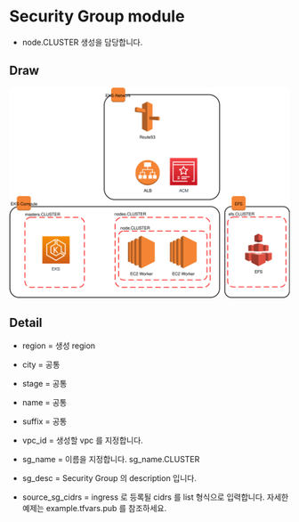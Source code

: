 # Security Group module

* node.CLUSTER 생성을 담당합니다.

## Draw

![](./img-draw-valve-eks-4steps.svg)

## Detail

* region = 생성 region
* city   = 공통
* stage  = 공통
* name   = 공통
* suffix = 공통

* vpc_id = 생성할 vpc 를 지정합니다.

* sg_name = 이름을 지정합니다. sg_name.CLUSTER
* sg_desc = Security Group 의 description 입니다.

* source_sg_cidrs = ingress 로 등록될 cidrs 를 list 형식으로 입력합니다. 자세한 예제는 example.tfvars.pub 를 참조하세요.